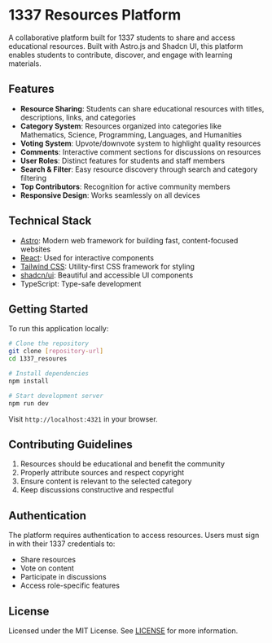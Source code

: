 # 1337 Resources Platform

A collaborative platform built for 1337 students to share and access educational resources. Built with Astro.js and Shadcn UI, this platform enables students to contribute, discover, and engage with learning materials.

## Features

- **Resource Sharing**: Students can share educational resources with titles, descriptions, links, and categories
- **Category System**: Resources organized into categories like Mathematics, Science, Programming, Languages, and Humanities
- **Voting System**: Upvote/downvote system to highlight quality resources
- **Comments**: Interactive comment sections for discussions on resources
- **User Roles**: Distinct features for students and staff members
- **Search & Filter**: Easy resource discovery through search and category filtering
- **Top Contributors**: Recognition for active community members
- **Responsive Design**: Works seamlessly on all devices

## Technical Stack

- [Astro](https://astro.build): Modern web framework for building fast, content-focused websites
- [React](https://reactjs.org): Used for interactive components
- [Tailwind CSS](https://tailwindcss.com): Utility-first CSS framework for styling
- [shadcn/ui](https://ui.shadcn.com): Beautiful and accessible UI components
- TypeScript: Type-safe development

## Getting Started

To run this application locally:

```bash
# Clone the repository
git clone [repository-url]
cd 1337_resoures

# Install dependencies
npm install

# Start development server
npm run dev
```

Visit `http://localhost:4321` in your browser.

## Contributing Guidelines

1. Resources should be educational and benefit the community
2. Properly attribute sources and respect copyright
3. Ensure content is relevant to the selected category
4. Keep discussions constructive and respectful

## Authentication

The platform requires authentication to access resources. Users must sign in with their 1337 credentials to:
- Share resources
- Vote on content
- Participate in discussions
- Access role-specific features

## License

Licensed under the MIT License. See [LICENSE](LICENSE) for more information.
